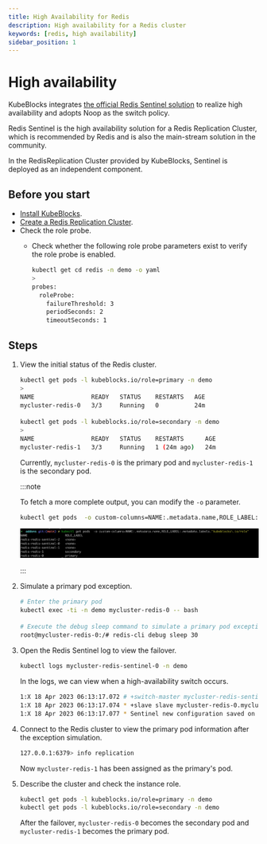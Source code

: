 ```yaml
---
title: High Availability for Redis
description: High availability for a Redis cluster
keywords: [redis, high availability]
sidebar_position: 1
---
```


# High availability

KubeBlocks integrates [the official Redis Sentinel solution](https://redis.io/docs/management/sentinel/) to realize high availability and adopts Noop as the switch policy.

Redis Sentinel is the high availability solution for a Redis Replication Cluster, which is recommended by Redis and is also the main-stream solution in the community.

In the RedisReplication Cluster provided by KubeBlocks, Sentinel is deployed as an independent component.

## Before you start

* [Install KubeBlocks](./../../installation/install-kubeblocks.md).
* [Create a Redis Replication Cluster](./../cluster-management/create-and-connect-a-redis-cluster.md#create-a-redis-cluster).
* Check the role probe.
  * Check whether the following role probe parameters exist to verify the role probe is enabled.

    ```bash
    kubectl get cd redis -n demo -o yaml
    >
    probes:
      roleProbe:
        failureThreshold: 3
        periodSeconds: 2
        timeoutSeconds: 1
    ```

## Steps

1. View the initial status of the Redis cluster.

    ```bash
    kubectl get pods -l kubeblocks.io/role=primary -n demo
    >
    NAME                READY   STATUS    RESTARTS   AGE
    mycluster-redis-0   3/3     Running   0          24m

    kubectl get pods -l kubeblocks.io/role=secondary -n demo
    >
    NAME                READY   STATUS    RESTARTS      AGE
    mycluster-redis-1   3/3     Running   1 (24m ago)   24m
    ```

   Currently, `mycluster-redis-0` is the primary pod and `mycluster-redis-1` is the secondary pod.

   :::note

   To fetch a more complete output, you can modify the `-o` parameter.

   ```bash
   kubectl get pods  -o custom-columns=NAME:.metadata.name,ROLE_LABEL:.metadata.labels."kubeblocks\.io/role"
   ```
   ![redis-high-availability-get-pod](./../../../img/redis-high-availability-get-pod.jpg)

   :::

2. Simulate a primary pod exception.

   ```bash
   # Enter the primary pod
   kubectl exec -ti -n demo mycluster-redis-0 -- bash

   # Execute the debug sleep command to simulate a primary pod exception
   root@mycluster-redis-0:/# redis-cli debug sleep 30
   ```

3. Open the Redis Sentinel log to view the failover.

   ```bash
   kubectl logs mycluster-redis-sentinel-0 -n demo
   ```

   In the logs, we can view when a high-availability switch occurs.

   ```bash
   1:X 18 Apr 2023 06:13:17.072 # +switch-master mycluster-redis-sentinel mycluster-redis-0.mycluster-redis-headless.default.svc 6379 mycluster-redis-1.mycluster-redis-headless.default.svc 6379
   1:X 18 Apr 2023 06:13:17.074 * +slave slave mycluster-redis-0.mycluster-redis-headless.default.svc:6379 mycluster-redis-0.mycluster-redis-headless.default.svc 6379 @ mycluster-redis-sentinel mycluster-redis-1.mycluster-redis-headless.default.svc 6379
   1:X 18 Apr 2023 06:13:17.077 * Sentinel new configuration saved on disk
   ```

4. Connect to the Redis cluster to view the primary pod information after the exception simulation.

    ```bash
    127.0.0.1:6379> info replication
    ```

   Now `mycluster-redis-1` has been assigned as the primary's pod.

5. Describe the cluster and check the instance role.

   ```bash
   kubectl get pods -l kubeblocks.io/role=primary -n demo
   kubectl get pods -l kubeblocks.io/role=secondary -n demo
   ```

   After the failover, `mycluster-redis-0` becomes the secondary pod and `mycluster-redis-1` becomes the primary pod.

